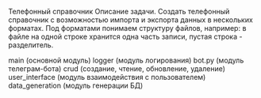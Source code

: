 Телефонный справочник
Описание задачи.
Создать телефонный справочник с возможностью импорта и экспорта данных в нескольких форматах.
Под форматами понимаем структуру файлов, например: в файле на одной строке хранится одна часть записи, пустая строка - разделитель.

main (основной модуль) 
logger (модуль логирования) 
bot.py (модуль телеграм-бота)
crud (создание, чтение, обновление, удаление)
user_interface (модуль взаимодействия с пользователем) 
data_generation (модуль генерации БД)
